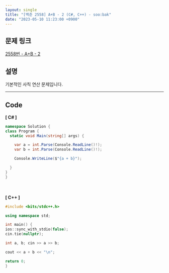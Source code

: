 ```yaml
---
layout: single
title: "[백준 2558] A+B - 2 (C#, C++) - soo:bak"
date: "2023-05-10 11:23:00 +0900"
---
```


## 문제 링크
  [2558번 - A+B - 2](https://www.acmicpc.net/problem/2558)

## 설명
기본적인 사칙 연산 문제입니다. <br>

- - -

## Code
<b>[ C# ] </b>
<br>

  ```c#
namespace Solution {
  class Program {
    static void Main(string[] args) {

      var a = int.Parse(Console.ReadLine()!);
      var b = int.Parse(Console.ReadLine()!);

      Console.WriteLine($"{a + b}");

    }
  }
}
  ```
<br><br>
<b>[ C++ ] </b>
<br>

  ```c++
#include <bits/stdc++.h>

using namespace std;

int main() {
  ios::sync_with_stdio(false);
  cin.tie(nullptr);

  int a, b; cin >> a >> b;

  cout << a + b << "\n";

  return 0;
}
  ```
